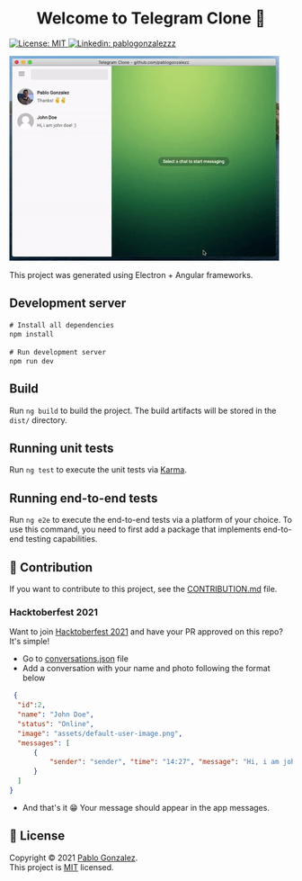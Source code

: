 <h1 align="center">Welcome to Telegram Clone 👋</h1>
<p>
  <a href="https://github.com/avneesh0612/audible-clone/blob/main/LICENSE" target="_blank">
    <img alt="License: MIT" src="https://img.shields.io/badge/License-MIT-yellow.svg" />
  </a>
  <a href="https://linkedin.com/in/pablogonzalezzz" target="_blank">
    <img alt="Linkedin: pablogonzalezzz" src="https://img.shields.io/badge/Linkedin-Follow Me-blue"/>
  </a>
</p>

![](telegram-clone.gif)

This project was generated using Electron + Angular frameworks.


## Development server
```Shell
# Install all dependencies
npm install

# Run development server
npm run dev
```

## Build

Run `ng build` to build the project. The build artifacts will be stored in the `dist/` directory.

## Running unit tests

Run `ng test` to execute the unit tests via [Karma](https://karma-runner.github.io).

## Running end-to-end tests

Run `ng e2e` to execute the end-to-end tests via a platform of your choice. To use this command, you need to first add a package that implements end-to-end testing capabilities.

## 🤝 Contribution
If you want to contribute to this project, see the [CONTRIBUTION.md](CONTRIBUTION.md) file.

### Hacktoberfest 2021
Want to join [Hacktoberfest 2021](https://hacktoberfest.digitalocean.com/) and have your PR approved on this repo? It's simple!
* Go to [conversations.json](src/assets/conversations.json) file
* Add a conversation with your name and photo following the format below
```JSON
 {
  "id":2,
  "name": "John Doe",
  "status": "Online",
  "image": "assets/default-user-image.png",
  "messages": [
      {
          "sender": "sender", "time": "14:27", "message": "Hi, i am john doe! :)"
      }
  ]
}
```
* And that's it 😁 Your message should appear in the app messages.

## 📝 License

Copyright © 2021 [Pablo Gonzalez](https://github.com/pablogonzalezz).<br />
This project is [MIT](https://github.com/pablogonzalezz/telegram-clone/blob/main/LICENSE) licensed.
